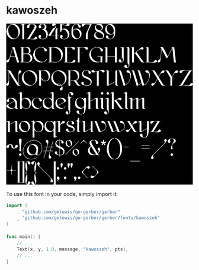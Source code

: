 # kawoszeh

![kawoszeh](kawoszeh.png)

To use this font in your code, simply import it:

```go
import (
	. "github.com/gmlewis/go-gerber/gerber"
	_ "github.com/gmlewis/go-gerber/gerber/fonts/kawoszeh"
)

func main() {
	// ...
	Text(x, y, 1.0, message, "kawoszeh", pts),
	// ...
}
```
